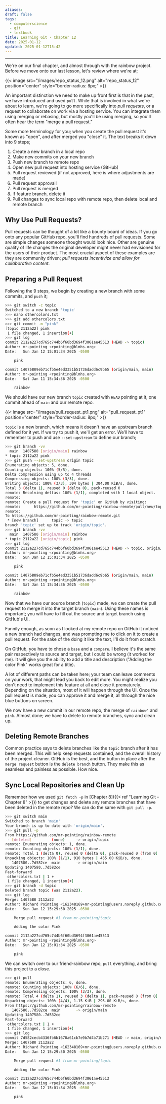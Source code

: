 ```yaml
---
aliases: 
draft: false
tags:
  - computerscience
  - git
  - textbook
title: Learning Git - Chapter 12
date: 2025-01-12
updated: 2025-01-12T15:42
---
```


-------------------------------------------------------------------------------

We're on our final chapter, and almost through with the rainbow project. Before we move onto our last lesson, let's review where we're at;

{{< image src="/images/repo_status_12.png" alt="repo_status_12" position="center" style="border-radius: 8px;" >}}


An important distinction we need to make up front first is that in the past, we have introduced and used `pull`. While that is involved in what we're about to learn, we're going to go more specifically into *pull requests*, or a request to collaborate on work via a hosting service. You can integrate them using merging or rebasing, but mostly you'll be using merging, so you'll often hear the term "merge a pull request."

Some more terminology for you; when you create the pull request it's known as "open", and after merged you "close" it. The text breaks it down into 9 steps;

1. Create a new branch in a local repo
2. Make new commits on your new branch
3. Push new branch to remote repo
4. Open new pull request into hosting service (GitHub)
5. Pull request reviewed (if not approved, here is where adjustments are made)
6. Pull request approval!
7. Pull request is merged
8. If feature branch, delete it
9. Pull changes to sync local repo with remote repo, then delete local and remote branch


## Why Use Pull Requests?

Pull requests can be thought of a lot like a bounty board of ideas. If you go onto any popular GitHub repo, you'll find hundreds of pull requests. Some are simple changes someone thought would look nice. Other are genuine quality of life changes the original developer might never had envisioned for the users of their product. The most crucial aspect of these examples are they are community driven; *pull requests incentivize and allow for collaborative content*.


## Preparing a Pull Request

Following the 9 steps, we begin by creating a new branch with some commits, and `push` it;

```bash
>>> git switch -c topic
Switched to a new branch 'topic'
>>> nano othercolors.txt
>>> git add othercolors.txt
>>> git commit -m "pink"
[topic 2112a22] pink
 1 file changed, 1 insertion(+)
>>> git log
commit 2112a227cd765c744b6f60bd3694f3061ae45513 (HEAD -> topic)
Author: mr-pointing <rpointing@blmhs.org>
Date:   Sun Jan 12 15:01:34 2025 -0500

    pink

commit 14075809eb71cfb5e4ed3351b51736dadd6c9b65 (origin/main, main)
Author: mr-pointing <rpointing@blmhs.org>
Date:   Sat Jan 11 15:34:36 2025 -0500

    rainbow
```

We should have our new branch `topic` created with `HEAD` pointing at it, one commit ahead of `main` and our remote repo.

{{< image src="/images/pull_request_pt1.png" alt="pull_request_pt1" position="center" style="border-radius: 8px;" >}}


`topic` is a new branch, which means it doesn't have an upstream branch defined for it yet. If we try to push it, we'll get an error. We'll have to remember to push and use `--set-upstream` to define our branch;

```bash
>>> git branch -vv
  main  1407580 [origin/main] rainbow
* topic 2112a22 pink
>>> git push --set-upstream origin topic
Enumerating objects: 5, done.
Counting objects: 100% (5/5), done.
Delta compression using up to 4 threads
Compressing objects: 100% (3/3), done.
Writing objects: 100% (3/3), 304 bytes | 304.00 KiB/s, done.
Total 3 (delta 1), reused 0 (delta 0), pack-reused 0
remote: Resolving deltas: 100% (1/1), completed with 1 local object.
remote:
remote: Create a pull request for 'topic' on GitHub by visiting:
remote:      https://github.com/mr-pointing/rainbow-remote/pull/new/topic
remote:
To https://github.com/mr-pointing/rainbow-remote.git
 * [new branch]      topic -> topic
branch 'topic' set up to track 'origin/topic'.
>>> git branch -vv
  main  1407580 [origin/main] rainbow
* topic 2112a22 [origin/topic] pink
>>> git log
commit 2112a227cd765c744b6f60bd3694f3061ae45513 (HEAD -> topic, origin/topic)
Author: mr-pointing <rpointing@blmhs.org>
Date:   Sun Jan 12 15:01:34 2025 -0500

    pink

commit 14075809eb71cfb5e4ed3351b51736dadd6c9b65 (origin/main, main)
Author: mr-pointing <rpointing@blmhs.org>
Date:   Sat Jan 11 15:34:36 2025 -0500

    rainbow
```

Now that we have our source branch (`topic`) made, we can create the pull request to merge it into the target branch (`main`). Using these names is important; you will have to fill out the source and target branch using GitHub's UI. 

Funnily enough, as soon as I looked at my remote repo on GitHub it noticed a new branch had changes, and was prompting me to click on it to create a pull request. For the sake of the doing it like the text, I'll do it from scratch.

On GitHub, you have to chose a `base` and a `compare`. I believe it's the same pair respectively to source and target, but I could be wrong (it worked for me). It will give you the ability to add a title and description ("Adding the color Pink" works great for a title).

A lot of different paths can be taken here; your team can leave comments on your work, that might lead you back to edit more. You might realize you don't need to implement this feature at all and close it prematurely. Depending on the situation, most of it will happen through the UI. Once the pull request is made, you can approve it and merge it, all through the nice blue buttons on screen.

We now have a new commit in our remote repo, the merge of `rainbow'` and `pink`. Almost done; we have to delete to remote branches, sync and clean up.

## Deleting Remote Branches

Common practice says to delete branches like the `topic` branch after it has been merged. This will help keep requests contained, and the overall history of the project cleaner. GitHub is the best, and the button in place after the `merge request` button is the `delete branch` button. They make this as seamless and painless as possible. How nice.

## Sync Local Repositories and Clean Up

Remember how we used `git fetch -p` in [Chapter 8]({{< ref "Learning Git - Chapter 8" >}}) to get changes and delete any remote branches that have been deleted in the remote repo? We can do the same with `git pull -p`.

```bash
>>> git switch main
Switched to branch 'main'
Your branch is up to date with 'origin/main'.
>>> git pull -p
From https://github.com/mr-pointing/rainbow-remote
 - [deleted]         (none)     -> origin/topic
remote: Enumerating objects: 1, done.
remote: Counting objects: 100% (1/1), done.
remote: Total 1 (delta 0), reused 0 (delta 0), pack-reused 0 (from 0)
Unpacking objects: 100% (1/1), 910 bytes | 455.00 KiB/s, done.
   1407580..7d582ce  main       -> origin/main
Updating 1407580..7d582ce
Fast-forward
 othercolors.txt | 1 +
 1 file changed, 1 insertion(+)
>>> git branch -d topic
Deleted branch topic (was 2112a22).
>>> git log
Merge: 1407580 2112a22
Author: Richard Pointing <162348169+mr-pointing@users.noreply.github.com>
Date:   Sun Jan 12 15:29:50 2025 -0500

    Merge pull request #1 from mr-pointing/topic

    Adding the color Pink

commit 2112a227cd765c744b6f60bd3694f3061ae45513
Author: mr-pointing <rpointing@blmhs.org>
Date:   Sun Jan 12 15:01:34 2025 -0500

    pink
```

We can switch over to our friend-rainbow repo, `pull` everything, and bring this project to a close.

```bash
>>> git pull
remote: Enumerating objects: 6, done.
remote: Counting objects: 100% (6/6), done.
remote: Compressing objects: 100% (3/3), done.
remote: Total 4 (delta 1), reused 3 (delta 1), pack-reused 0 (from 0)
Unpacking objects: 100% (4/4), 1.15 KiB | 295.00 KiB/s, done.
From https://github.com/mr-pointing/rainbow-remote
   1407580..7d582ce  main       -> origin/main
Updating 1407580..7d582ce
Fast-forward
 othercolors.txt | 1 +
 1 file changed, 1 insertion(+)
>>> git log
commit 7d582cecb4336fb6b1670a61cb7e9b7d4b71b271 (HEAD -> main, origin/main, origin/HEAD)
Merge: 1407580 2112a22
Author: Richard Pointing <162348169+mr-pointing@users.noreply.github.com>
Date:   Sun Jan 12 15:29:50 2025 -0500

    Merge pull request #1 from mr-pointing/topic

    Adding the color Pink

commit 2112a227cd765c744b6f60bd3694f3061ae45513
Author: mr-pointing <rpointing@blmhs.org>
Date:   Sun Jan 12 15:01:34 2025 -0500

    pink
```
